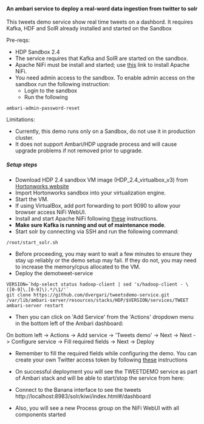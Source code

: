 #### An ambari service to deploy a real-word data ingestion from twitter to solr
This tweets demo service show real time tweets on a dashbord. It requires Kafka, HDF and SolR already installed and started on the Sandbox

Pre-reqs:
  - HDP Sandbox 2.4
  - The service requires that Kafka and SolR are started on the sandbox. 
  - Apache NiFi must be install and started; use [this](https://github.com/abajwa-hw/ambari-nifi-service) link to install Apache NiFi.
  - You need admin access to the sandbox. To enable admin access on the sandbox run the following instruction:
    - Login to the sandbox
    - Run the following
```
ambari-admin-password-reset
```

Limitations:
  - Currently, this demo runs only on a Sandbox, do not use it in production cluster. 
  - It does not support Ambari/HDP upgrade process and will cause upgrade problems if not removed prior to upgrade.

##### Setup steps

- Download HDP 2.4 sandbox VM image (HDP_2.4_virtualbox_v3) from [Hortonworks website](http://hortonworks.com/products/hortonworks-sandbox/)
- Import Hortonworks sandbox into your virtualization engine.
- Start the VM.
- If using VirtualBox, add port forwarding to port 9090 to allow your browser access NiFi WebUI.
- Install and start Apache NiFi following [these](https://github.com/abajwa-hw/ambari-nifi-service) instructions.
- **Make sure Kafka is running and out of maintenance mode**. 
- Start solr by connecting via SSH and run the following command:
```
/root/start_solr.sh
```
- Before proceeding, you may want to wait a few minutes to ensure they stay up reliably or the demo setup may fail. If they do not, you may need to increase the memory/cpus allocated to the VM.
- Deploy the demotweet-service
```
VERSION=`hdp-select status hadoop-client | sed 's/hadoop-client - \([0-9]\.[0-9]\).*/\1/'`
git clone https://github.com/dvergari/tweetsdemo-service.git /var/lib/ambari-server/resources/stacks/HDP/$VERSION/services/TWEET
ambari-server restart
```
- Then you can click on 'Add Service' from the 'Actions' dropdown menu in the bottom left of the Ambari dashboard:

On bottom left -> Actions -> Add service -> 'Tweets demo' -> Next -> Next -> Configure service -> Fill required fields -> Next -> Deploy

- Remember to fill the required fields while configuring the demo. You can create your own Twitter access token by following [these](https://dev.twitter.com/oauth/overview/application-owner-access-tokens) instructions


- On successful deployment you will see the TWEETDEMO service as part of Ambari stack and will be able to start/stop the service from here:

- Connect to the Banana interface to see the tweets http://localhost:8983/solr/kiwi/index.html#/dashboard

- Also, you will see a new Process group on the NiFi WebUI with all components started

